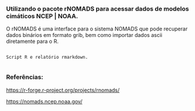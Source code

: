 ### Utilizando o pacote rNOMADS para acessar dados de modelos cimáticos NCEP | NOAA. 

O rNOMADS é uma interface para o sistema NOMADS que pode recuperar dados binários em formato grib, bem como importar dados ascii diretamente para o R. 

```

Script R e relatório rmarkdown.


```

### Referências:

<https://r-forge.r-project.org/projects/rnomads/>

<https://nomads.ncep.noaa.gov/>
